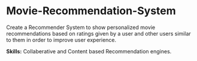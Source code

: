 # Movie-Recommendation-System

Create a Recommender System to show personalized movie recommendations based on ratings given by a user and other users similar to them in order to improve user experience.

**Skills:** Collaberative and Content based Recommendation engines.
